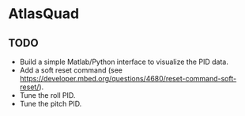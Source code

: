 # AtlasQuad

## TODO
* Build a simple Matlab/Python interface to visualize the PID data.
* Add a soft reset command (see https://developer.mbed.org/questions/4680/reset-command-soft-reset/).
* Tune the roll PID.
* Tune the pitch PID.
